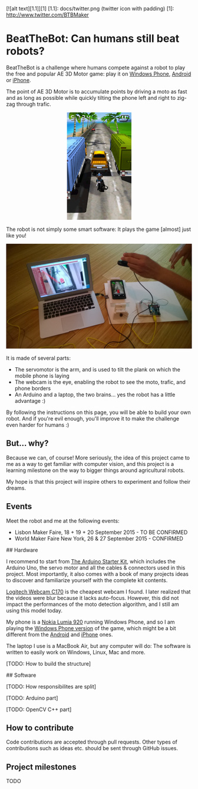 [![alt text][1.1]][1]
[1.1]: docs/twitter.png (twitter icon with padding)
[1]: http://www.twitter.com/BTBMaker
# BeatTheBot: Can humans still beat robots?

BeatTheBot is a challenge where humans compete against a robot to play the free and popular AE 3D Motor game: play it on [Windows Phone](http://www.windowsphone.com/en-us/store/app/ae-3d-motor/bb5f1317-735d-4e60-a100-9c3f1692ee7c), [Android](https://play.google.com/store/apps/details?id=com.aemobile.games.aemotor3d) or [iPhone](https://itunes.apple.com/us/app/ae-3d-motor/id543841287?mt=8).

The point of AE 3D Motor is to accumulate points by driving a moto as fast and as long as possible while quickly tilting the phone left and right to zig-zag through trafic.

<p align="center">
  <img width="175" src="docs/AE-3D-Motor.png" alt="" />
</p>

The robot is not simply some smart software: It plays the game [almost] just like you!

<p align="center">
  <img width="650" src="docs/BeatTheBotChallenge.jpg" alt="" />
</p>

It is made of several parts:
* The servomotor is the arm, and is used to tilt the plank on which the mobile phone is laying
* The webcam is the eye, enabling the robot to see the moto, trafic, and phone borders
* An Arduino and a laptop, the two brains... yes the robot has a little advantage :)

By following the instructions on this page, you will be able to build your own robot. And if you're evil enough, you'll improve it to make the challenge even harder for humans :)

## But... why?

Because we can, of course!
More seriously, the idea of this project came to me as a way to get familiar with computer vision, and this project is a learning milestone on the way to bigger things around agricultural robots.

My hope is that this project will inspire others to experiment and follow their dreams.

## Events

Meet the robot and me at the following events:

* Lisbon Maker Faire, 18 + 19 + 20 September 2015 - TO BE CONFIRMED
* World Maker Faire New York, 26 & 27 September 2015 - CONFIRMED

## Hardware

I recommend to start from [The Arduino Starter Kit](https://www.arduino.cc/en/Main/ArduinoStarterKit), which includes the Arduino Uno, the servo motor and all the cables & connectors used in this project. Most importantly, it also comes with a book of many projects ideas to discover and familiarize yourself with the complete kit contents.

[Logitech Webcam C170](http://www.logitech.com/product/webcam-c170) is the cheapest webcam I found. I later realized that the videos were blur because it lacks auto-focus. However, this did not impact the performances of the moto detection algorithm, and I still am using this model today.

My phone is a [Nokia Lumia 920](http://www.microsoft.com/en-us/mobile/phone/lumia920/) running Windows Phone, and so I am playing the [Windows Phone version](http://www.windowsphone.com/en-us/store/app/ae-3d-motor/bb5f1317-735d-4e60-a100-9c3f1692ee7c) of the game, which might be a bit different from the [Android](https://play.google.com/store/apps/details?id=com.aemobile.games.aemotor3d) and [iPhone](https://itunes.apple.com/us/app/ae-3d-motor/id543841287?mt=8) ones.

The laptop I use is a MacBook Air, but any computer will do: The software is written to easily work on Windows, Linux, Mac and more.

[TODO: How to build the structure]

## Software

[TODO: How responsibilites are split]

[TODO: Arduino part]

[TODO: OpenCV C++ part]

## How to contribute

Code contributions are accepted through pull requests.
Other types of contributions such as ideas etc. should be sent through GitHub issues.

## Project milestones

TODO
